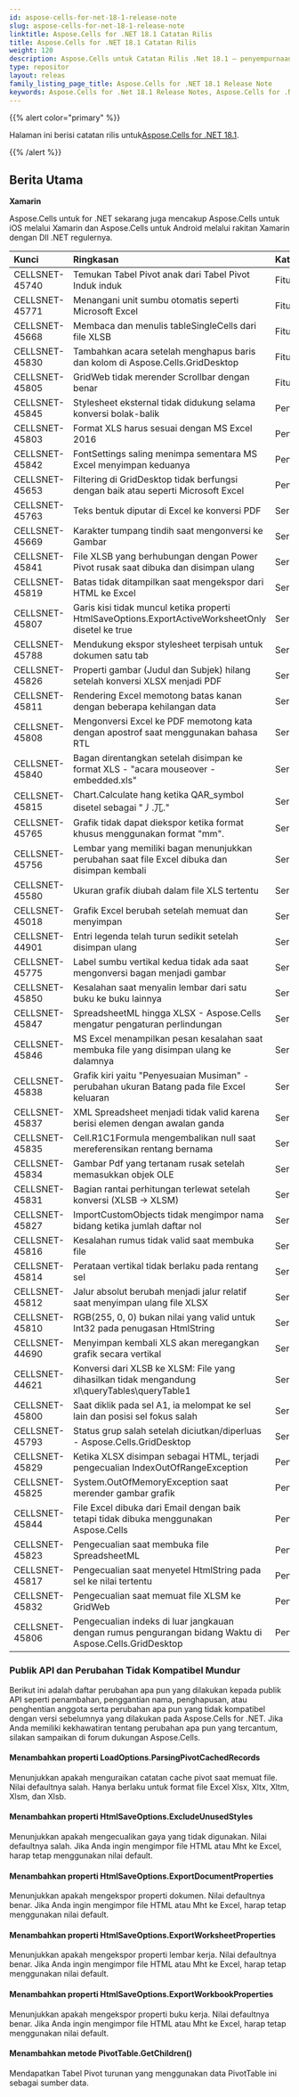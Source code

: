 ```yaml
---
id: aspose-cells-for-net-18-1-release-note
slug: aspose-cells-for-net-18-1-release-note
linktitle: Aspose.Cells for .NET 18.1 Catatan Rilis
title: Aspose.Cells for .NET 18.1 Catatan Rilis
weight: 120
description: Aspose.Cells untuk Catatan Rilis .Net 18.1 – penyempurnaan terbaru, fitur baru, dan perbaikan
type: repositor
layout: releas
family_listing_page_title: Aspose.Cells for .NET 18.1 Release Note
keywords: Aspose.Cells for .Net 18.1 Release Notes, Aspose.Cells for .Net 18.1 updates and fixe
---
```

{{% alert color="primary" %}} 

 Halaman ini berisi catatan rilis untuk[Aspose.Cells for .NET 18.1](https://www.nuget.org/packages/Aspose.Cells/18.1.0).

{{% /alert %}} 
##  **Berita Utama**
**Xamarin**

Aspose.Cells untuk for .NET sekarang juga mencakup Aspose.Cells untuk iOS melalui Xamarin dan Aspose.Cells untuk Android melalui rakitan Xamarin dengan Dll .NET regulernya.



|**Kunci**|**Ringkasan**|**Kategori**|
| :- | :- | :- |
|CELLSNET-45740|Temukan Tabel Pivot anak dari Tabel Pivot Induk induk|Fitur baru|
|CELLSNET-45771|Menangani unit sumbu otomatis seperti Microsoft Excel|Fitur baru|
|CELLSNET-45668|Membaca dan menulis tableSingleCells dari file XLSB|Fitur baru|
|CELLSNET-45830|Tambahkan acara setelah menghapus baris dan kolom di Aspose.Cells.GridDesktop|Fitur baru|
|CELLSNET-45805|GridWeb tidak merender Scrollbar dengan benar|Fitur baru|
|CELLSNET-45845|Stylesheet eksternal tidak didukung selama konversi bolak-balik|Peningkatan|
|CELLSNET-45803|Format XLS harus sesuai dengan MS Excel 2016|Peningkatan|
|CELLSNET-45842|FontSettings saling menimpa sementara MS Excel menyimpan keduanya|Peningkatan|
|CELLSNET-45653|Filtering di GridDesktop tidak berfungsi dengan baik atau seperti Microsoft Excel|Peningkatan|
|CELLSNET-45763|Teks bentuk diputar di Excel ke konversi PDF|Serangga|
|CELLSNET-45669|Karakter tumpang tindih saat mengonversi ke Gambar|Serangga|
|CELLSNET-45841|File XLSB yang berhubungan dengan Power Pivot rusak saat dibuka dan disimpan ulang|Serangga|
|CELLSNET-45819|Batas tidak ditampilkan saat mengekspor dari HTML ke Excel|Serangga|
|CELLSNET-45807|Garis kisi tidak muncul ketika properti HtmlSaveOptions.ExportActiveWorksheetOnly disetel ke true|Serangga|
|CELLSNET-45788|Mendukung ekspor stylesheet terpisah untuk dokumen satu tab|Serangga|
|CELLSNET-45826|Properti gambar (Judul dan Subjek) hilang setelah konversi XLSX menjadi PDF|Serangga|
|CELLSNET-45811|Rendering Excel memotong batas kanan dengan beberapa kehilangan data|Serangga|
|CELLSNET-45808|Mengonversi Excel ke PDF memotong kata dengan apostrof saat menggunakan bahasa RTL|Serangga|
|CELLSNET-45840|Bagan direntangkan setelah disimpan ke format XLS - "acara mouseover - embedded.xls"|Serangga|
|CELLSNET-45815|Chart.Calculate hang ketika QAR_symbol disetel sebagai "丿.兀."|Serangga|
|CELLSNET-45765|Grafik tidak dapat diekspor ketika format khusus menggunakan format "mm".|Serangga|
|CELLSNET-45756|Lembar yang memiliki bagan menunjukkan perubahan saat file Excel dibuka dan disimpan kembali|Serangga|
|CELLSNET-45580|Ukuran grafik diubah dalam file XLS tertentu|Serangga|
|CELLSNET-45018|Grafik Excel berubah setelah memuat dan menyimpan|Serangga|
|CELLSNET-44901|Entri legenda telah turun sedikit setelah disimpan ulang|Serangga|
|CELLSNET-45775|Label sumbu vertikal kedua tidak ada saat mengonversi bagan menjadi gambar|Serangga|
|CELLSNET-45850|Kesalahan saat menyalin lembar dari satu buku ke buku lainnya|Serangga|
|CELLSNET-45847|SpreadsheetML hingga XLSX - Aspose.Cells mengatur pengaturan perlindungan|Serangga|
|CELLSNET-45846|MS Excel menampilkan pesan kesalahan saat membuka file yang disimpan ulang ke dalamnya|Serangga|
|CELLSNET-45838|Grafik kiri yaitu "Penyesuaian Musiman" - perubahan ukuran Batang pada file Excel keluaran|Serangga|
|CELLSNET-45837|XML Spreadsheet menjadi tidak valid karena berisi elemen dengan awalan ganda|Serangga|
|CELLSNET-45835|Cell.R1C1Formula mengembalikan null saat mereferensikan rentang bernama|Serangga|
|CELLSNET-45834|Gambar Pdf yang tertanam rusak setelah memasukkan objek OLE|Serangga|
|CELLSNET-45831|Bagian rantai perhitungan terlewat setelah konversi (XLSB -> XLSM)|Serangga|
|CELLSNET-45827|ImportCustomObjects tidak mengimpor nama bidang ketika jumlah daftar nol|Serangga|
|CELLSNET-45816|Kesalahan rumus tidak valid saat membuka file|Serangga|
|CELLSNET-45814|Perataan vertikal tidak berlaku pada rentang sel|Serangga|
|CELLSNET-45812|Jalur absolut berubah menjadi jalur relatif saat menyimpan ulang file XLSX|Serangga|
|CELLSNET-45810|RGB(255, 0, 0) bukan nilai yang valid untuk Int32 pada penugasan HtmlString|Serangga|
|CELLSNET-44690|Menyimpan kembali XLS akan meregangkan grafik secara vertikal|Serangga|
|CELLSNET-44621|Konversi dari XLSB ke XLSM: File yang dihasilkan tidak mengandung xl\queryTables\queryTable1|Serangga|
|CELLSNET-45800|Saat diklik pada sel A1, ia melompat ke sel lain dan posisi sel fokus salah|Serangga|
|CELLSNET-45793|Status grup salah setelah diciutkan/diperluas - Aspose.Cells.GridDesktop|Serangga|
|CELLSNET-45829|Ketika XLSX disimpan sebagai HTML, terjadi pengecualian IndexOutOfRangeException|Pengecualian|
|CELLSNET-45825|System.OutOfMemoryException saat merender gambar grafik|Pengecualian|
|CELLSNET-45844|File Excel dibuka dari Email dengan baik tetapi tidak dibuka menggunakan Aspose.Cells|Pengecualian|
|CELLSNET-45823|Pengecualian saat membuka file SpreadsheetML|Pengecualian|
|CELLSNET-45817|Pengecualian saat menyetel HtmlString pada sel ke nilai tertentu|Pengecualian|
|CELLSNET-45832|Pengecualian saat memuat file XLSM ke GridWeb|Pengecualian|
|CELLSNET-45806|Pengecualian indeks di luar jangkauan dengan rumus pengurangan bidang Waktu di Aspose.Cells.GridDesktop|Pengecualian|
###  **Publik API dan Perubahan Tidak Kompatibel Mundur**
Berikut ini adalah daftar perubahan apa pun yang dilakukan kepada publik API seperti penambahan, penggantian nama, penghapusan, atau penghentian anggota serta perubahan apa pun yang tidak kompatibel dengan versi sebelumnya yang dilakukan pada Aspose.Cells for .NET. Jika Anda memiliki kekhawatiran tentang perubahan apa pun yang tercantum, silakan sampaikan di forum dukungan Aspose.Cells.
####  **Menambahkan properti LoadOptions.ParsingPivotCachedRecords**
Menunjukkan apakah menguraikan catatan cache pivot saat memuat file. Nilai defaultnya salah. Hanya berlaku untuk format file Excel Xlsx, Xltx, Xltm, Xlsm, dan Xlsb.
####  **Menambahkan properti HtmlSaveOptions.ExcludeUnusedStyles**
Menunjukkan apakah mengecualikan gaya yang tidak digunakan. Nilai defaultnya salah. Jika Anda ingin mengimpor file HTML atau Mht ke Excel, harap tetap menggunakan nilai default.
####  **Menambahkan properti HtmlSaveOptions.ExportDocumentProperties**
Menunjukkan apakah mengekspor properti dokumen. Nilai defaultnya benar. Jika Anda ingin mengimpor file HTML atau Mht ke Excel, harap tetap menggunakan nilai default.
####  **Menambahkan properti HtmlSaveOptions.ExportWorksheetProperties**
Menunjukkan apakah mengekspor properti lembar kerja. Nilai defaultnya benar. Jika Anda ingin mengimpor file HTML atau Mht ke Excel, harap tetap menggunakan nilai default.
####  **Menambahkan properti HtmlSaveOptions.ExportWorkbookProperties**
Menunjukkan apakah mengekspor properti buku kerja. Nilai defaultnya benar. Jika Anda ingin mengimpor file HTML atau Mht ke Excel, harap tetap menggunakan nilai default.
####  **Menambahkan metode PivotTable.GetChildren()**
Mendapatkan Tabel Pivot turunan yang menggunakan data PivotTable ini sebagai sumber data.
